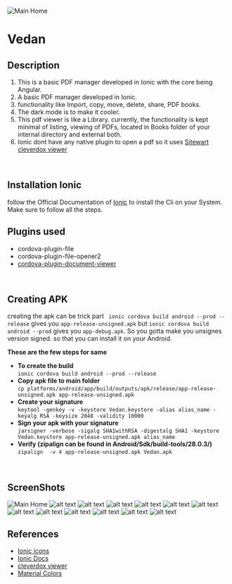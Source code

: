 ![Main Home](src/assets/vadan-screen.jpg?raw=true "Title")

# Vedan

## Description
1. This is a basic PDF manager developed in Ionic with the core being Angular.
2. A basic PDF manager developed in Ionic.
3. functionality like Import, copy, move, delete, share, PDF books.
4. The dark mode is to make it cooler.
5. This pdf viewer is like a Library. currently, the functionality is kept minimal of listing, viewing of PDFs, located in Books folder of your internal directory and external both.  
6. Ionic dont have any native plugin to open a pdf so it uses [Sitewart cleverdox viewer](https://play.google.com/store/apps/details?id=de.sitewaerts.cleverdox.viewer)
</br>

## Installation Ionic
follow the Official Documentation of [Ionic](https://ionicframework.com/docs/installation/cli) to install the Cli on your System. Make sure to follow all the steps.
</br>

## Plugins used
- cordova-plugin-file
- cordova-plugin-file-opener2
- [cordova-plugin-document-viewer](https://github.com/sitewaerts/cordova-plugin-document-viewer)
</br>

## Creating APK
creating the apk can be trick part
` ionic cordova build android --prod --release` gives you `app-release-unsigned.apk` but `ionic cordova build android --prod` gives you `app-debug.apk`. So you gotta make you unsignes version signed. so that you can install it on your Android.</br>

**These are the few steps for same**</br>
 - **To create the build**</br>
 `ionic cordova build android --prod --release`
 - **Copy apk file to main folder**</br>
 `cp platforms/android/app/build/outputs/apk/release/app-release-unsigned.apk app-release-unsigned.apk`
 - **Create your signature**</br>
 `keytool -genkey -v -keystore Vedan.keystore -alias alias_name -keyalg RSA -keysize 2048 -validity 10000`
 - **Sign your apk with your signature**</br>
 `jarsigner -verbose -sigalg SHA1withRSA -digestalg SHA1 -keystore Vedan.keystore app-release-unsigned.apk alias_name`
 - **Verify (zipalign can be found in Android/Sdk/build-tools/28.0.3/)**</br>
 `zipalign  -v 4 app-release-unsigned.apk Vedan.apk`
</br>

## ScreenShots
![Main Home](/src/assets/dark_create_folder.jpg?raw=true "Title")
![alt text](/src/assets/dark_home_select.jpg?raw=true "Title")
![alt text](/src/assets/dark_import-2.jpg?raw=true "Title")
![alt text](/src/assets/dark_import.jpg?raw=true "Title")
![alt text](/src/assets/dark_side_view.jpg?raw=true "Title")
![alt text](/src/assets/dark_slide_options.jpg?raw=true "Title")
![alt text](/src/assets/dark_trash.jpg?raw=true "Title")
![alt text](/src/assets/light_create_folder.jpg?raw=true "Title")
![alt text](/src/assets/light_home_select.jpg?raw=true "Title")
![alt text](/src/assets/light_import-2.jpg?raw=true "Title")
![alt text](/src/assets/light_import.jpg?raw=true "Title")
![alt text](/src/assets/light_side_view.jpg?raw=true "Title")
![alt text](/src/assets/light_trash.jpg?raw=true "Title")
</br>

## References
- [Ionic icons](https://ionicframework.com/docs/v3/ionicons/)
- [Ionic Docs](https://ionicframework.com/docs/components)
- [cleverdox viewer](https://play.google.com/store/apps/details?id=de.sitewaerts.cleverdox.viewer)
- [Material Colors](https://material-ui.com/customization/color/)
